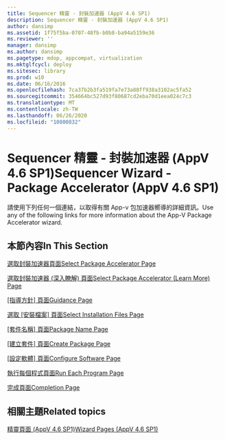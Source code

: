 ```yaml
---
title: Sequencer 精靈 - 封裝加速器 (AppV 4.6 SP1)
description: Sequencer 精靈 - 封裝加速器 (AppV 4.6 SP1)
author: dansimp
ms.assetid: 1f75f5ba-0707-48fb-b0b8-ba94a5159e36
ms.reviewer: ''
manager: dansimp
ms.author: dansimp
ms.pagetype: mdop, appcompat, virtualization
ms.mktglfcycl: deploy
ms.sitesec: library
ms.prod: w10
ms.date: 06/16/2016
ms.openlocfilehash: 7ca37b2b3fa519fa7e73a88ff938a3102ac5fa52
ms.sourcegitcommit: 354664bc527d93f80687cd2eba70d1eea024c7c3
ms.translationtype: MT
ms.contentlocale: zh-TW
ms.lasthandoff: 06/26/2020
ms.locfileid: "10800832"
---
```

# <span data-ttu-id="bb09f-103">Sequencer 精靈 - 封裝加速器 (AppV 4.6 SP1)</span><span class="sxs-lookup"><span data-stu-id="bb09f-103">Sequencer Wizard - Package Accelerator (AppV 4.6 SP1)</span></span>


<span data-ttu-id="bb09f-104">請使用下列任何一個連結，以取得有關 App-v 包加速器嚮導的詳細資訊。</span><span class="sxs-lookup"><span data-stu-id="bb09f-104">Use any of the following links for more information about the App-V Package Accelerator wizard.</span></span>

## <span data-ttu-id="bb09f-105">本節內容</span><span class="sxs-lookup"><span data-stu-id="bb09f-105">In This Section</span></span>


<a href="" id="select-package-accelerator-page"></a>[<span data-ttu-id="bb09f-106">選取封裝加速器頁面</span><span class="sxs-lookup"><span data-stu-id="bb09f-106">Select Package Accelerator Page</span></span>](select-package-accelerator-page.md)  

<a href="" id="select-package-accelerator--learn-more--page"></a>[<span data-ttu-id="bb09f-107">選取封裝加速器 (深入瞭解) 頁面</span><span class="sxs-lookup"><span data-stu-id="bb09f-107">Select Package Accelerator (Learn More) Page</span></span>](select-package-accelerator--learn-more--page.md)  

<a href="" id="guidance-page"></a>[<span data-ttu-id="bb09f-108">[指導方針] 頁面</span><span class="sxs-lookup"><span data-stu-id="bb09f-108">Guidance Page</span></span>](guidance-page-app-v-46-sp1.md)  

<a href="" id="select-installation-files-page"></a>[<span data-ttu-id="bb09f-109">選取 [安裝檔案] 頁面</span><span class="sxs-lookup"><span data-stu-id="bb09f-109">Select Installation Files Page</span></span>](select-installation-files-page-app-v-46-sp1.md)  

<a href="" id="package-name-page"></a>[<span data-ttu-id="bb09f-110">[套件名稱] 頁面</span><span class="sxs-lookup"><span data-stu-id="bb09f-110">Package Name Page</span></span>](package-name-page--app-v-46-sp1.md)  

<a href="" id="create-package-page"></a>[<span data-ttu-id="bb09f-111">[建立套件] 頁面</span><span class="sxs-lookup"><span data-stu-id="bb09f-111">Create Package Page</span></span>](create-package-page--app-v-46-sp1.md)  

<a href="" id="configure-software-page"></a>[<span data-ttu-id="bb09f-112">[設定軟體] 頁面</span><span class="sxs-lookup"><span data-stu-id="bb09f-112">Configure Software Page</span></span>](configure-software-page-app-v-46-sp1.md)  

<a href="" id="run-each-program-page"></a>[<span data-ttu-id="bb09f-113">執行每個程式頁面</span><span class="sxs-lookup"><span data-stu-id="bb09f-113">Run Each Program Page</span></span>](run-each-program-page-app-v-46-sp1.md)  

<a href="" id="completion-page"></a>[<span data-ttu-id="bb09f-114">完成頁面</span><span class="sxs-lookup"><span data-stu-id="bb09f-114">Completion Page</span></span>](completion-page-package-accelerator.md)  

## <span data-ttu-id="bb09f-115">相關主題</span><span class="sxs-lookup"><span data-stu-id="bb09f-115">Related topics</span></span>


[<span data-ttu-id="bb09f-116">精靈頁面 (AppV 4.6 SP1)</span><span class="sxs-lookup"><span data-stu-id="bb09f-116">Wizard Pages (AppV 4.6 SP1)</span></span>](wizard-pages--appv-46-sp1-.md)

 

 





